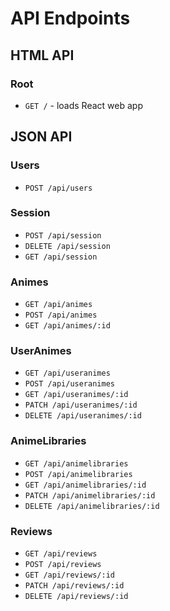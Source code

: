 # API Endpoints

## HTML API

### Root

- `GET /` - loads React web app

## JSON API

### Users

- `POST /api/users`

### Session

- `POST /api/session`
- `DELETE /api/session`
- `GET /api/session`

### Animes

- `GET /api/animes`
- `POST /api/animes`
- `GET /api/animes/:id`


### UserAnimes

- `GET /api/useranimes`
- `POST /api/useranimes`
- `GET /api/useranimes/:id`
- `PATCH /api/useranimes/:id`
- `DELETE /api/useranimes/:id`



### AnimeLibraries

- `GET /api/animelibraries`
- `POST /api/animelibraries`
- `GET /api/animelibraries/:id`
- `PATCH /api/animelibraries/:id`
- `DELETE /api/animelibraries/:id`

### Reviews
- `GET /api/reviews`
- `POST /api/reviews`
- `GET /api/reviews/:id`
- `PATCH /api/reviews/:id`
- `DELETE /api/reviews/:id`
